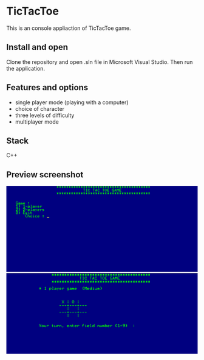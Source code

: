 
# TicTacToe 

This is an console appliaction of TicTacToe game.


## Install and open
Clone the repository and open .sln file in Microsoft Visual Studio. Then run the application.

## Features and options

- single player mode (playing with a computer)
- choice of character
- three levels of difficulty
- multiplayer mode

## Stack
C++

## Preview screenshot
![App Screenshot](tic_tac_1.png)
![App Screenshot](tic_tac_2.png)
